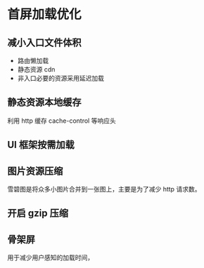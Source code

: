 # 首屏加载优化

## 减小入口文件体积

-   路由懒加载
-   静态资源 cdn
-   非入口必要的资源采用延迟加载

## 静态资源本地缓存

利用 http 缓存 cache-control 等响应头

## UI 框架按需加载

## 图片资源压缩

雪碧图是将众多小图片合并到一张图上，主要是为了减少 http 请求数。

## 开启 gzip 压缩

## 骨架屏

用于减少用户感知的加载时间，
